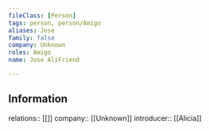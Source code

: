 ```yaml
---
fileClass: [Person]
tags: person, person/Amigo
aliases: Jose
family: false
company: Unknown
roles: Amigo
name: Jose AliFriend

---
```


## Information

relations:: [[]]
company:: [[Unknown]]
introducer:: [[Alicia]]